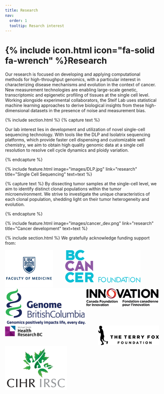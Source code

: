 ```yaml
---
title: Research
nav:
  order: 1
  tooltip: Resarch interest
---
```


# {% include icon.html icon="fa-solid fa-wrench" %}Research

Our research is focused on developing and applying computational methods for high-throughput genomics, with a particular interest in characterizing disease mechanisms and evolution in the context of cancer. New measurement technologies are enabling large-scale genetic, transcriptomic and epigenetic profiling of tissues at the single cell level. Working alongside experimental collaborators, the Steif Lab uses statistical machine learning approaches to derive biological insights from these high-dimensional datasets in the presence of noise and measurement bias. 

{% include section.html %}
{% capture text %}


Our lab interest lies in development and utilization of novel single-cell sequencing technology. With tools like the DLP and Isolatrix sequencing platforms, which provide faster cell dispensing and customizable well chemistry, we aim to obtain high quality genomic data at a single cell resolution to resolve cell cycle dynamics and ploidy variation. 

{% endcapture %}

{%
  include feature.html
  image="images/DLP.jpg"
  link="research"
  title="Single Cell Sequencing"
  text=text
%}


{% capture text %}
By dissecting tumor samples at the single-cell level, we aim to identify distinct clonal populations within the tumor microenvironment. We strive to investigate the unique characteristics of each clonal population, shedding light on their tumor heterogeneity and evolution. 

{% endcapture %}

{%
  include feature.html
  image="images/cancer_dev.png"
  link="research"
  title="Cancer development"
  text=text
%}

{% include section.html %}
We gratefully acknowledge funding support from:

<div style="display: flex; justify-content: space-between;">
    <div>
        <img src="../images/funding_logo/UBCMedicine.png" alt="UBC Medicine" width="80%" />
    </div>
    <div>
        <img src="../images/funding_logo/bccancer.png" alt="BC Cancer" width="80%" />
    </div>
</div>

<div style="display: flex; justify-content: space-between;">
    <div>
        <img src="../images/funding_logo/genomeBC.jpg" alt="Genome BC" width="100%" />
    </div>
    <div>
        <img src="../images/funding_logo/CFI.png" alt="Canada Foundation for Innovation" width="100%" />
    </div>
    
</div>

<div style="display: flex; justify-content: space-between;">
    <div>
        <img src="../images/funding_logo/MichaelSmithHealthResearchBC.png" alt="Michael Smith Foundation for Health Research" width="40%" />
    </div>
    <div>
        <img src="../images/funding_logo/terry_fox.png" alt="Terry Fox Research Institute" width="100%" />
    </div>
</div>

<div>
        <img src="../images/funding_logo/Canadian_Institutes_of_Health_Research.png" alt="Canadian Institutes of Health Research" width="40%" />
  </div>




